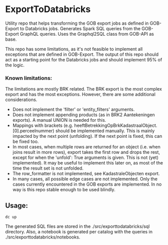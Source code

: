 # ExportToDatabricks

Utility repo that helps transforming the GOB export jobs as defined in GOB-Export to Databricks jobs. Generates
Spark SQL queries from the GOB-Export GraphQL queries. Uses the Graphql2SQL class from GOB-API as base.

This repo has some limitations, as it's not feasible to implement all exceptions that are defined in GOB-Export. The
output of this repo should act as a starting point for the Databricks jobs and should implement 95% of the logic.

### Known limitations:
The limitations are mostly BRK related. The BRK export is the most complex export and has the most exceptions. However,
there are some additional considerations.
- Does not implement the 'filter' or 'entity_filters' arguments.
- Does not implement appending products (as in BRK2 Aantekeningen exports). A manual UNION is needed for this.
- Mappings with brackets (e.g. heeftBetrekkingOpBrkKadastraalObject.[0].perceelnummer) should be implemented manually. 
  This is mainly impacted by the next point (unfolding). If the next point is fixed, this can be fixed too.
- In most cases, when multiple rows are returned for an object (i.e. when joins result in more rows), export takes
  the first row and drops the rest, except for when the 'unfold': True arguments is given. This is not (yet) 
  implemented). It may be useful to implement this later on, as most of the time the result set is not unfolded.
- The row_formatter is not implemented, see KadastraleObjecten export.
- In many cases, all possible edge cases are not implemented. Only the cases currently encountered in the GOB exports
  are implemented. In no way is this repo stable enough to be used blindly.


## Usage:

    dc up

The generated SQL files are stored in the ./src/exporttodatabricks/sql directory.
Also, a notebook is generated per catalog with the queries in ./src/exporttodatabricks/notebooks.